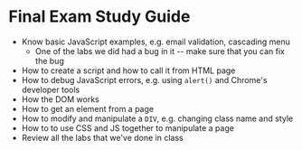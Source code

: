 # Final Exam Study Guide

- Know basic JavaScript examples, e.g. email validation, cascading menu
  - One of the labs we did had a bug in it -- make sure that you can fix the bug
- How to create a script and how to call it from HTML page
- How to debug JavaScript errors, e.g. using `alert()` and Chrome's developer tools
- How the DOM works
- How to get an element from a page
- How to modify and manipulate a `DIV`, e.g. changing class name and style
- How to to use CSS and JS together to manipulate a page
- Review all the labs that we've done in class
